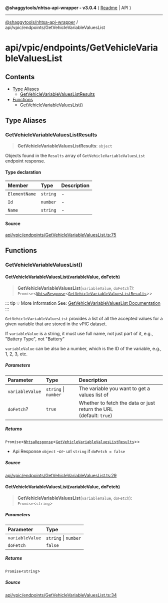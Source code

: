 **@shaggytools/nhtsa-api-wrapper - v3.0.4** ( [Readme](../../../index.md) \| API )

***

[@shaggytools/nhtsa-api-wrapper](../../../modules.md) / api/vpic/endpoints/GetVehicleVariableValuesList

# api/vpic/endpoints/GetVehicleVariableValuesList

## Contents

- [Type Aliases](GetVehicleVariableValuesList.md#type-aliases)
  - [GetVehicleVariableValuesListResults](GetVehicleVariableValuesList.md#getvehiclevariablevalueslistresults)
- [Functions](GetVehicleVariableValuesList.md#functions)
  - [GetVehicleVariableValuesList()](GetVehicleVariableValuesList.md#getvehiclevariablevalueslist)

## Type Aliases

### GetVehicleVariableValuesListResults

> **GetVehicleVariableValuesListResults**: `object`

Objects found in the `Results` array of `GetVehicleVariableValuesList` endpoint response.

#### Type declaration

| Member | Type | Description |
| :------ | :------ | :------ |
| `ElementName` | `string` | - |
| `Id` | `number` | - |
| `Name` | `string` | - |

#### Source

[api/vpic/endpoints/GetVehicleVariableValuesList.ts:75](https://github.com/ShaggyTech/nhtsa-api-wrapper/blob/main/packages/lib/src/api/vpic/endpoints/GetVehicleVariableValuesList.ts#L75)

## Functions

### GetVehicleVariableValuesList()

#### GetVehicleVariableValuesList(variableValue, doFetch)

> **GetVehicleVariableValuesList**(`variableValue`, `doFetch`?): `Promise`\<[`NhtsaResponse`](../../types.md#nhtsaresponseresultstype-apitype)\<[`GetVehicleVariableValuesListResults`](GetVehicleVariableValuesList.md#getvehiclevariablevalueslistresults)\>\>

::: tip :bulb: More Information
See: [GetVehicleVariableValuesList Documentation](/guide/vpic/endpoints/get-vehicle-variable-values-list)
:::

`GetVehicleVariableValuesList` provides a list of all the accepted values for a given variable
that are stored in the vPIC dataset.

If `variableValue` is a string, it must use full name, not just part of it, e.g.,
"Battery Type", not "Battery"

`variableValue` can be also be a number, which is the ID of the variable, e.g., 1, 2, 3, etc.

##### Parameters

| Parameter | Type | Description |
| :------ | :------ | :------ |
| `variableValue` | `string` \| `number` | The variable you want to get a values list of |
| `doFetch`? | `true` | Whether to fetch the data or just return the URL<br />(default: `true`) |

##### Returns

`Promise`\<[`NhtsaResponse`](../../types.md#nhtsaresponseresultstype-apitype)\<[`GetVehicleVariableValuesListResults`](GetVehicleVariableValuesList.md#getvehiclevariablevalueslistresults)\>\>

- Api Response
`object` -or- url `string` if `doFetch = false`

##### Source

[api/vpic/endpoints/GetVehicleVariableValuesList.ts:29](https://github.com/ShaggyTech/nhtsa-api-wrapper/blob/main/packages/lib/src/api/vpic/endpoints/GetVehicleVariableValuesList.ts#L29)

#### GetVehicleVariableValuesList(variableValue, doFetch)

> **GetVehicleVariableValuesList**(`variableValue`, `doFetch`): `Promise`\<`string`\>

##### Parameters

| Parameter | Type |
| :------ | :------ |
| `variableValue` | `string` \| `number` |
| `doFetch` | `false` |

##### Returns

`Promise`\<`string`\>

##### Source

[api/vpic/endpoints/GetVehicleVariableValuesList.ts:34](https://github.com/ShaggyTech/nhtsa-api-wrapper/blob/main/packages/lib/src/api/vpic/endpoints/GetVehicleVariableValuesList.ts#L34)
